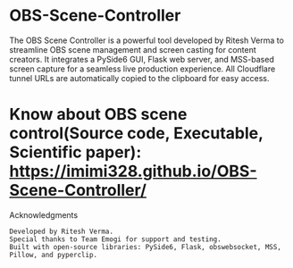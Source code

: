 # OBS-Scene-Controller
The OBS Scene Controller is a powerful tool developed by Ritesh Verma to streamline OBS scene management and screen casting for content creators. It integrates a PySide6 GUI, Flask web server, and MSS-based screen capture for a seamless live production experience. All Cloudflare tunnel URLs are automatically copied to the clipboard for easy access.

# Know about OBS scene control(Source code, Executable, Scientific paper): https://imimi328.github.io/OBS-Scene-Controller/


Acknowledgments

  
    Developed by Ritesh Verma.
    Special thanks to Team Emogi for support and testing.
    Built with open-source libraries: PySide6, Flask, obswebsocket, MSS, Pillow, and pyperclip.
  
